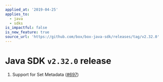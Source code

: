 ```yaml
---
applied_at: '2019-04-25'
applies_to:
  - java
  - sdks
is_impactful: false
is_new_feature: true
source_url: 'https://github.com/box/box-java-sdk/releases/tag/v2.32.0'
---
```

# Java SDK `v2.32.0` release

1. Support for Set Metadata ([#697](https://github.com/box/box-java-sdk/pull/697))
